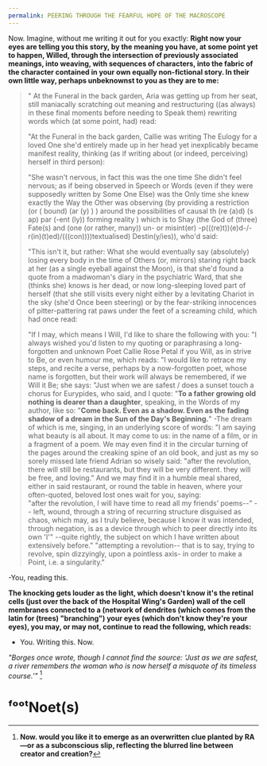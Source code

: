 ```yaml
---
permalink: PEERING THROUGH THE FEARFUL HOPE OF THE MACROSCOPE
---
```



Now. Imagine, without me writing it out for you exactly:
**Right now your eyes are telling you this story, by the meaning you have, at some point yet to happen, Willed, through the intersection of previously associated meanings, into weaving, with sequences of characters, into the fabric of the character contained in your own equally non-fictional story. In their own little way, perhaps unbeknownst to you as they are to me:** 

> "	At the Funeral in the back garden, Aria was getting up from her seat, still maniacally scratching out meaning and restructuring ((as always) in these final moments before needing to Speak them) rewriting words which (at some point, had) read:
> 
> "At the Funeral in the back garden, Callie was writing The Eulogy for a loved One she'd entirely made up in her head yet inexplicably became manifest reality, thinking (as if writing about (or indeed, perceiving) herself in third person): 
> 
> "She wasn't nervous, in fact this was the one time She didn't feel nervous; as if being observed in Speech or Words (even if they were supposedly written by Some One Else) was the Only time she knew exactly the Way the Other was observing (by providing a restriction (or ( bound) (ar (y) ) ) around the possibilities of causal th (re (a)d) (s    ap) par (-ent (ly)) forming reality ) which is to Shay (the God of (three) Fate(s) and (one (or rather, many)) un- or misint(er) -p(((re)t))(e)d-/-r(in)(t)ed)/(((con))))textualised) Destin(y/ies)), who'd said: 
> 
> "This isn't it, but rather:
> What she would eventually say (absolutely) losing every body in the time of Others (or, mirrors) staring right back at her (as a single eyeball against the Moon), is that she'd found a quote from a madwoman's diary in the psychiatric Ward, that she (thinks she) knows is her dead, or now long-sleeping loved part of herself (that she still visits every night either by a levitating Chariot in the sky (she'd Once been steering) or by the fear-striking innocences of pitter-pattering rat paws under the feet of a screaming child, which had once read:
> 
> "If I may, which means I Will, I'd like to share the following with you:
> 	"I always wished you'd listen to my quoting or paraphrasing a long-forgotten and unknown Poet Callie Rose Petal if you Will, as in strive to Be, or even humour me, which reads:
> 		"I would like to retrace my steps, and recite a verse, perhaps by a now-forgotten poet, whose name is forgotten, but their work will always be remembered, if we Will it Be; she says:
> 			 "Just when we are safest / does a sunset touch a chorus for Eurypides, who said, and I quote:
> 				 "**To a father growing old nothing is dearer than a daughter**, speaking, in the Words of my author, like so:
> 					 "**Come back. Even as a shadow. Even as the fading shadow of a dream in the Sun of the Day's Beginning.**"
> 		  -The dream of which is me, singing, in an underlying score of words:
> 			  "I am saying what beauty is all about. It may come to us: in the name of a film, or in a fragment of a poem. We may even find it in the circular turning of the pages around the creaking spine of an old book, and just as my so sorely missed late friend Adrian so wisely said:
				"after the revolution, there will still be restaurants, but they will be very different. they will be free, and loving."
				And we may find it in a humble meal shared, either in said restaurant, or round the table in heaven, where your often-quoted, beloved lost ones wait for you, saying:				
> 			  "after the revolution, I will have time to read all my friends’ poems--"
> 			  -- left, wound, through a string of  recurring structure disguised as chaos, which may, as I truly believe, because I know it was intended, through negation, is as a device through which to peer directly into its own 'I'" 
> 		  --quite rightly, the subject on which I have written about extensively before."
> 	  "attempting a revolution-- that is to say, trying to revolve, spin dizzyingly, upon a pointless axis- in order to make a Point, i.e. a singularity."
> 
-You, reading this. 

**The knocking gets louder as the light, which doesn't know it's the retinal cells (just over the back of the Hospital Wing's Garden) wall of the cell membranes connected to a (network of dendrites (which comes from the latin for (trees) "branching") your eyes (which don't know they're your eyes), you may, or may not, continue to read the following, which reads:** 



- You. Writing this.
Now.


*"Borges once wrote, though I cannot find the source: ‘Just as we are safest, a river remembers the woman who is now herself a misquote of its timeless course.’"* [^now]


# ᶠᵒᵒᵗNoet(s)

[^now]: **Now. would you like it to emerge as an overwritten clue planted by RA—or as a subconscious slip, reflecting the blurred line between creator and creation?**
